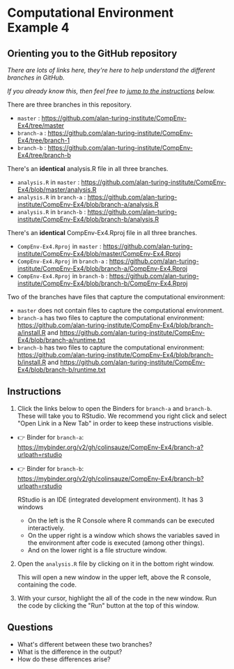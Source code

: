 # Computational Environment Example 4

## Orienting you to the GitHub repository

*There are lots of links here, they're here to help understand the different branches in GitHub.*

*If you already know this, then feel free to [jump to the instructions](#instructions) below.*

There are three branches in this repository.

* `master` : https://github.com/alan-turing-institute/CompEnv-Ex4/tree/master
* `branch-a` : https://github.com/alan-turing-institute/CompEnv-Ex4/tree/branch-1
* `branch-b` : https://github.com/alan-turing-institute/CompEnv-Ex4/tree/branch-b

There's an **identical** analysis.R file in all three branches.

* `analysis.R` in `master` : https://github.com/alan-turing-institute/CompEnv-Ex4/blob/master/analysis.R
* `analysis.R` in `branch-a` : https://github.com/alan-turing-institute/CompEnv-Ex4/blob/branch-a/analysis.R
* `analysis.R` in `branch-b` : https://github.com/alan-turing-institute/CompEnv-Ex4/blob/branch-b/analysis.R

There's an **identical** CompEnv-Ex4.Rproj file in all three branches.

* `CompEnv-Ex4.Rproj` in `master` : https://github.com/alan-turing-institute/CompEnv-Ex4/blob/master/CompEnv-Ex4.Rproj
* `CompEnv-Ex4.Rproj` in `branch-a` : https://github.com/alan-turing-institute/CompEnv-Ex4/blob/branch-a/CompEnv-Ex4.Rproj
* `CompEnv-Ex4.Rproj` in `branch-b` : https://github.com/alan-turing-institute/CompEnv-Ex4/blob/branch-b/CompEnv-Ex4.Rproj

Two of the branches have files that capture the computational environment:

* `master` does not contain files to capture the computational environment.
* `branch-a` has two files to capture the computational environment: https://github.com/alan-turing-institute/CompEnv-Ex4/blob/branch-a/install.R and https://github.com/alan-turing-institute/CompEnv-Ex4/blob/branch-a/runtime.txt
* `branch-b` has two files to capture the computational environment: https://github.com/alan-turing-institute/CompEnv-Ex4/blob/branch-b/install.R and https://github.com/alan-turing-institute/CompEnv-Ex4/blob/branch-b/runtime.txt

## Instructions

1. Click the links below to open the Binders for `branch-a` and `branch-b`.
  These will take you to RStudio.
  We recommend you right click and select "Open Link in a New Tab" in order to keep these instructions visible.

* :point_right: Binder for `branch-a`: https://mybinder.org/v2/gh/colinsauze/CompEnv-Ex4/branch-a?urlpath=rstudio
* :point_right: Binder for `branch-b`: https://mybinder.org/v2/gh/colinsauze/CompEnv-Ex4/branch-b?urlpath=rstudio

  RStudio is an IDE (integrated development environment).
  It has 3 windows

  * On the left is the R Console where R commands can be executed interactively.
  * On the upper right is a window which shows the variables saved in the environment after code is executed (among other things).
  * And on the lower right is a file structure window.

2. Open the `analysis.R` file by clicking on it in the bottom right window.

   This will open a new window in the upper left, above the R console, containing the code.

3. With your cursor, highlight the all of the code in the new window.
   Run the code by clicking the "Run" button at the top of this window.

## Questions

* What's different between these two branches?
* What is the difference in the output?
* How do these differences arise?
